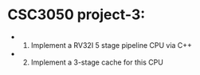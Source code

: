 # CSC3050 project-3:
- 1. Implement a RV32I 5 stage pipeline CPU via C++
- 2. Implement a 3-stage cache for this CPU 
